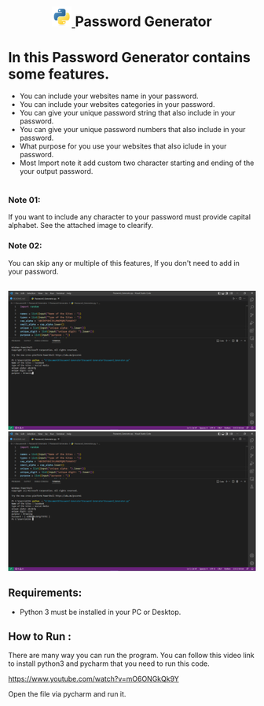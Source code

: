<h1 align="center"><a href="https://www.python.org" target="_blank"> <img src="https://raw.githubusercontent.com/devicons/devicon/master/icons/python/python-original.svg" alt="python-projects" width="40" height="40"/> </a>Password Generator</h1>

# In this Password Generator contains some features.

* You can include your websites name in your password.
* You can include your websites categories in your password.
* You can give your unique password string that also include in your password.
* You can give your unique password numbers that also include in your password.
* What purpose for you use your websites that also iclude in your password.
* Most Import note it add custom two character starting and ending of  the your output password.<br><br>



### Note 01:
If you want to include any character to your password must provide capital alphabet. See the attached image to clearify. <br>

### Note 02:
You can skip any or multiple of this features, If you don't need to add in your password. <br><br>


<img src="./Screenshots/Screenshot1.png" width=800 />
<img src="./Screenshots/Screenshot2.png" width=800 />

## Requirements:

* Python 3 must be installed in your PC or Desktop.

## How to Run :

There are many way you can run the program. You can follow this video link to install python3 and pycharm that you need to run this code.<br>

<a href>https://www.youtube.com/watch?v=mO6ONGkQk9Y</a><br>

Open the file via pycharm and run it.


